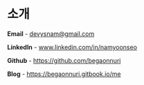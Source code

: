 # 소개

**Email** - [devysnam@gmail.com](mailto:devysnam@gmail.com)

**LinkedIn** - www.linkedin.com/in/namyoonseo

**Github** - https://github.com/begaonnuri

**Blog** - https://begaonnuri.gitbook.io/me